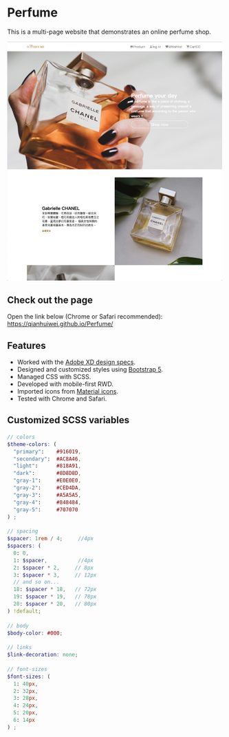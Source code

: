 # Perfume

This is a multi-page website that demonstrates an online perfume shop.  

<img src="https://github.com/qianhuiwei/Perfume/blob/main/pageDemo.png" width="500"/>

## Check out the page
Open the link below (Chrome or Safari recommended):  
https://qianhuiwei.github.io/Perfume/


## Features
* Worked with the [Adobe XD design specs](https://xd.adobe.com/view/dc5ebe5c-3e56-4981-a010-158b5ded0e72-890d/specs/).
* Designed and customized styles using [Bootstrap 5](https://getbootstrap.com).
* Managed CSS with SCSS.
* Developed with mobile-first RWD.
* Imported icons from [Material icons](https://material.io/tools/icons/).
* Tested with Chrome and Safari.

## Customized SCSS variables
```scss
// colors
$theme-colors: (
  "primary":    #916019,
  "secondary":  #AC8A46,
  "light":      #818A91,
  "dark":       #8D8D8D,
  "gray-1":     #E0E0E0,
  "gray-2":     #CED4DA,
  "gray-3":     #A5A5A5,
  "gray-4":     #848484,
  "gray-5":     #707070
) ;

// spacing
$spacer: 1rem / 4;     //4px
$spacers: (
  0: 0,
  1: $spacer,          //4px
  2: $spacer * 2,     // 8px
  3: $spacer * 3,     // 12px
  // and so on...
  18: $spacer * 18,   // 72px
  19: $spacer * 19,   // 78px
  20: $spacer * 20,   // 80px
) !default;

// body
$body-color: #000;

// links
$link-decoration: none;

// font-sizes
$font-sizes: (
  1: 40px,
  2: 32px,
  3: 28px,
  4: 24px,
  5: 20px,
  6: 14px
) ;
